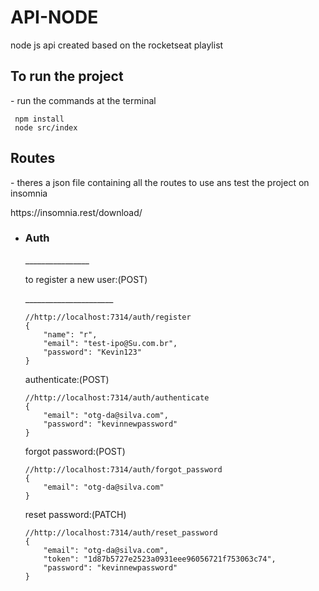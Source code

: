 # API-NODE
node js api created based on the rocketseat playlist

<H2>To run the project</H2>
<p> - run the commands at the terminal</p>

```
 npm install
 node src/index
```

<H2>Routes</H2>
<p> - theres a json file containing all the routes to use ans test the project on insomnia</p>
<a target="_blank">https://insomnia.rest/download/<a>
 
* <H3>Auth</H3>
 	________________<p> to register a new user:(POST)</p>______________________

	```
	//http://localhost:7314/auth/register
	{ 
		"name": "r",
		"email": "test-ipo@Su.com.br",
		"password": "Kevin123"
	}
	```

	<p> authenticate:(POST)</p>

	```
	//http://localhost:7314/auth/authenticate
	{
		"email": "otg-da@silva.com",
		"password": "kevinnewpassword"
	}
	```

	<p> forgot password:(POST)</p>

	```
	//http://localhost:7314/auth/forgot_password
	{
		"email": "otg-da@silva.com"
	}
	```

	<p> reset password:(PATCH)</p>

	```
	//http://localhost:7314/auth/reset_password
	{
		"email": "otg-da@silva.com",
		"token": "1d87b5727e2523a0931eee96056721f753063c74",
		"password": "kevinnewpassword"
	}
	```
